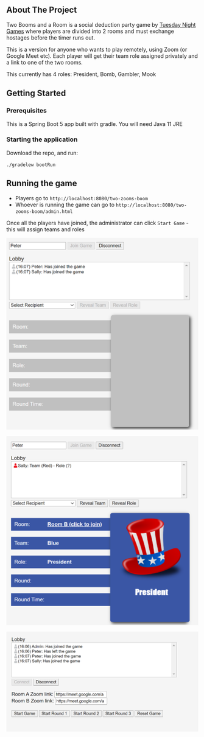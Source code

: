 ## About The Project


Two Booms and a Room is a social deduction party game by [Tuesday Night Games](https://www.tuesdayknightgames.com/tworoomsandaboom) where players are divided into 2 rooms and must exchange hostages before the timer runs out.

This is a version for anyone who wants to play remotely, using Zoom (or Google Meet etc). Each player will get their team role assigned privately and a link to one of the two rooms. 

This currently has 4 roles: President, Bomb, Gambler, Mook

## Getting Started

### Prerequisites
This is a Spring Boot 5 app built with gradle. 
You will need Java 11 JRE

### Starting the application
Download the repo, and run:

```
./gradelew bootRun
```


## Running the game

- Players go to `http://localhost:8080/two-zooms-boom`
- Whoever is running the game can go to `http://localhost:8080/two-zooms-boom/admin.html`

Once all the players have joined, the administrator can click `Start Game` - this will assign teams and roles

![Game Start](https://github.com/evilearthwormjim/two-zooms-and-a-boom/blob/master/README/game-start.png)

![Game Running](https://github.com/evilearthwormjim/two-zooms-and-a-boom/blob/master/README/role-assigned.png)

![Admin Screen](https://github.com/evilearthwormjim/two-zooms-and-a-boom/blob/master/README/admin.png)
